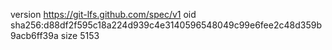 version https://git-lfs.github.com/spec/v1
oid sha256:d88df2f595c18a224d939c4e3140596548049c99e6fee2c48d359b9acb6ff39a
size 5153
